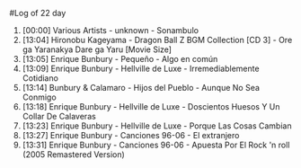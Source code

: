 #Log of 22 day

1. [00:00] Various Artists - unknown - Sonambulo
1. [13:04] Hironobu Kageyama - Dragon Ball Z BGM Collection [CD 3] - Ore ga Yaranakya Dare ga Yaru [Movie Size]
1. [13:05] Enrique Bunbury - Pequeño - Algo en común
1. [13:09] Enrique Bunbury - Hellville de Luxe - Irremediablemente Cotidiano
1. [13:14] Bunbury & Calamaro - Hijos del Pueblo - Aunque No Sea Conmigo
1. [13:18] Enrique Bunbury - Hellville de Luxe - Doscientos Huesos Y Un Collar De Calaveras
1. [13:23] Enrique Bunbury - Hellville de Luxe - Porque Las Cosas Cambian
1. [13:27] Enrique Bunbury - Canciones 96-06 - El extranjero
1. [13:31] Enrique Bunbury - Canciones 96-06 - Apuesta Por El Rock 'n roll (2005 Remastered Version)
